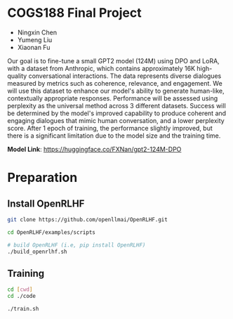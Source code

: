 # COGS188 Final Project
- Ningxin Chen
- Yumeng Liu
- Xiaonan Fu

Our goal is to fine-tune a small GPT2 model (124M) using DPO and LoRA, with a dataset from Anthropic, which contains approximately 16K high-quality conversational interactions. The data represents diverse dialogues measured by metrics such as coherence, relevance, and engagement. We will use this dataset to enhance our model's ability to generate human-like, contextually appropriate responses. Performance will be assessed using perplexity as the universal method across 3 different datasets. Success will be determined by the model's improved capability to produce coherent and engaging dialogues that mimic human conversation, and a lower perplexity score. After 1 epoch of training, the performance slightly improved, but there is a significant limitation due to the model size and the training time. 

**Model Link**: https://huggingface.co/FXNan/gpt2-124M-DPO


# Preparation
## Install OpenRLHF
```bash
git clone https://github.com/openllmai/OpenRLHF.git

cd OpenRLHF/examples/scripts

# build OpenRLHF (i.e, pip install OpenRLHF)
./build_openrlhf.sh
```

## Training
```bash
cd [cwd]
cd ./code

./train.sh
```